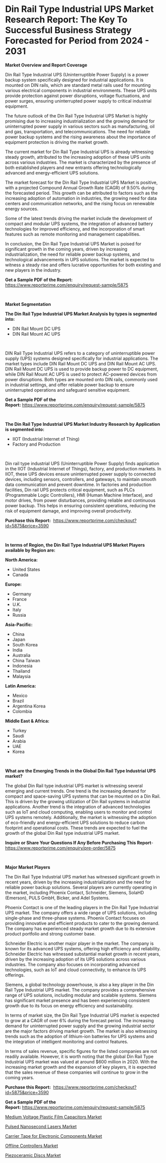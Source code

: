 <p><h1>Din Rail Type Industrial UPS Market Research Report: The Key To Successful Business Strategy Forecasted for Period from 2024 - 2031</h1></p><p><strong>Market Overview and Report Coverage</strong></p>
<p><p>Din Rail Type Industrial UPS (Uninterruptible Power Supply) is a power backup system specifically designed for industrial applications. It is mounted on DIN rails, which are standard metal rails used for mounting various electrical components in industrial environments. These UPS units provide protection against power disruptions, voltage fluctuations, and power surges, ensuring uninterrupted power supply to critical industrial equipment.</p><p>The future outlook of the Din Rail Type Industrial UPS Market is highly promising due to increasing industrialization and the growing demand for uninterrupted power supply in various sectors such as manufacturing, oil and gas, transportation, and telecommunications. The need for reliable power backup systems and the rising awareness about the importance of equipment protection is driving the market growth.</p><p>The current market for Din Rail Type Industrial UPS is already witnessing steady growth, attributed to the increasing adoption of these UPS units across various industries. The market is characterized by the presence of both established players and new entrants offering technologically advanced and energy-efficient UPS solutions.</p><p>The market forecast for the Din Rail Type Industrial UPS Market is positive, with a projected Compound Annual Growth Rate (CAGR) of 9.50% during the forecasted period. This growth can be attributed to factors such as the increasing adoption of automation in industries, the growing need for data centers and communication networks, and the rising focus on renewable energy sources.</p><p>Some of the latest trends driving the market include the development of compact and modular UPS systems, the integration of advanced battery technologies for improved efficiency, and the incorporation of smart features such as remote monitoring and management capabilities.</p><p>In conclusion, the Din Rail Type Industrial UPS Market is poised for significant growth in the coming years, driven by increasing industrialization, the need for reliable power backup systems, and technological advancements in UPS solutions. The market is expected to witness a steady rise and offers lucrative opportunities for both existing and new players in the industry.</p></p>
<p><strong>Get a Sample PDF of the Report:</strong> <a href="https://www.reportprime.com/enquiry/request-sample/5875">https://www.reportprime.com/enquiry/request-sample/5875</a></p>
<p>&nbsp;</p>
<p><strong>Market Segmentation</strong></p>
<p><strong>The Din Rail Type Industrial UPS Market Analysis by types is segmented into:</strong></p>
<p><ul><li>DIN Rail Mount DC UPS</li><li>DIN Rail Mount AC UPS</li></ul></p>
<p>&nbsp;</p>
<p><p>DIN Rail Type Industrial UPS refers to a category of uninterruptible power supply (UPS) systems designed specifically for industrial applications. The market types include DIN Rail Mount DC UPS and DIN Rail Mount AC UPS. DIN Rail Mount DC UPS is used to provide backup power to DC equipment, while DIN Rail Mount AC UPS is used to protect AC-powered devices from power disruptions. Both types are mounted onto DIN rails, commonly used in industrial settings, and offer reliable power backup to ensure uninterrupted operations and safeguard sensitive equipment.</p></p>
<p><strong>Get a Sample PDF of the Report:</strong>&nbsp;<a href="https://www.reportprime.com/enquiry/request-sample/5875">https://www.reportprime.com/enquiry/request-sample/5875</a></p>
<p>&nbsp;</p>
<p><strong>The Din Rail Type Industrial UPS Market Industry Research by Application is segmented into:</strong></p>
<p><ul><li>IIOT (Industrial Internet of Thing)</li><li>Factory and Production</li></ul></p>
<p>&nbsp;</p>
<p><p>Din rail type industrial UPS (Uninterruptible Power Supply) finds application in the IIOT (Industrial Internet of Things), factory, and production markets. In IIOT, these UPS devices ensure uninterrupted power supply to connected devices, including sensors, controllers, and gateways, to maintain smooth data communication and prevent downtime. In factories and production facilities, Din rail UPS protects critical equipment, such as PLCs (Programmable Logic Controllers), HMI (Human Machine Interface), and motor drives, from power disturbances, providing reliable and continuous power backup. This helps in ensuring consistent operations, reducing the risk of equipment damage, and improving overall productivity.</p></p>
<p><strong>Purchase this Report:</strong>&nbsp; <a href="https://www.reportprime.com/checkout?id=5875&price=3590">https://www.reportprime.com/checkout?id=5875&price=3590</a></p>
<p>&nbsp;</p>
<p><strong>In terms of Region, the Din Rail Type Industrial UPS Market Players available by Region are:</strong></p>
<p>
    <p> <strong> North America: </strong>
        <ul>
            <li>United States</li>
            <li>Canada</li>
        </ul>
        </p> 
    <p> <strong> Europe: </strong>
        <ul>
            <li>Germany</li>
            <li>France</li>
            <li>U.K.</li>
            <li>Italy</li>
            <li>Russia</li>
        </ul>
        </p> 
    <p> <strong> Asia-Pacific: </strong>
        <ul>
            <li>China</li>
            <li>Japan</li>
            <li>South Korea</li>
            <li>India</li>
            <li>Australia</li>
            <li>China Taiwan</li>
            <li>Indonesia</li>
            <li>Thailand</li>
            <li>Malaysia</li>
        </ul>
        </p> 
    <p> <strong> Latin America: </strong>
        <ul>
            <li>Mexico</li>
            <li>Brazil</li>
            <li>Argentina Korea</li>
            <li>Colombia</li>
        </ul>
        </p> 
    <p> <strong> Middle East & Africa: </strong>
        <ul>
            <li>Turkey</li>
            <li>Saudi</li>
            <li>Arabia</li>
            <li>UAE</li>
            <li>Korea</li>
        </ul>
    </p>
    </p>
<p>&nbsp;</p>
<p><strong>What are the Emerging Trends in the Global Din Rail Type Industrial UPS market?</strong></p>
<p><p>The global Din Rail type industrial UPS market is witnessing several emerging and current trends. One trend is the increasing demand for compact and space-saving UPS systems that can be mounted on a Din Rail. This is driven by the growing utilization of Din Rail systems in industrial applications. Another trend is the integration of advanced technologies such as IoT and cloud computing, enabling users to monitor and control UPS systems remotely. Additionally, the market is witnessing the adoption of eco-friendly and energy-efficient UPS solutions to reduce carbon footprint and operational costs. These trends are expected to fuel the growth of the global Din Rail type industrial UPS market.</p></p>
<p><strong>Inquire or Share Your Questions If Any Before Purchasing This Report</strong>- <a href="https://www.reportprime.com/enquiry/pre-order/5875">https://www.reportprime.com/enquiry/pre-order/5875</a></p>
<p>&nbsp;</p>
<p><strong>Major Market Players</strong></p>
<p><p>The Din Rail Type Industrial UPS market has witnessed significant growth in recent years, driven by the increasing industrialization and the need for reliable power backup solutions. Several players are currently operating in the market, including Phoenix Contact, Schneider, Siemens, SolaHD (Emerson), PULS GmbH, Bicker, and Adel Systems. </p><p>Phoenix Contact is one of the leading players in the Din Rail Type Industrial UPS market. The company offers a wide range of UPS solutions, including single-phase and three-phase systems. Phoenix Contact focuses on providing innovative and efficient products to cater to the growing demand. The company has experienced steady market growth due to its extensive product portfolio and strong customer base. </p><p>Schneider Electric is another major player in the market. The company is known for its advanced UPS systems, offering high efficiency and reliability. Schneider Electric has witnessed substantial market growth in recent years, driven by the increasing adoption of its UPS solutions across various industries. The company also focuses on incorporating advanced technologies, such as IoT and cloud connectivity, to enhance its UPS offerings.</p><p>Siemens, a global technology powerhouse, is also a key player in the Din Rail Type Industrial UPS market. The company provides a comprehensive range of UPS solutions, including modular and scalable systems. Siemens has significant market presence and has been experiencing consistent growth due to its focus on energy efficiency and sustainability. </p><p>In terms of market size, the Din Rail Type Industrial UPS market is expected to grow at a CAGR of over 6% during the forecast period. The increasing demand for uninterrupted power supply and the growing industrial sector are the major factors driving market growth. The market is also witnessing trends such as the adoption of lithium-ion batteries for UPS systems and the integration of intelligent monitoring and control features.</p><p>In terms of sales revenue, specific figures for the listed companies are not readily available. However, it is worth noting that the global Din Rail Type Industrial UPS market was valued at around $600 million in 2020. With the increasing market growth and the expansion of key players, it is expected that the sales revenue of these companies will continue to grow in the coming years.</p></p>
<p><strong>Purchase this Report:</strong>&nbsp;&nbsp;<a href="https://www.reportprime.com/checkout?id=5875&price=3590">https://www.reportprime.com/checkout?id=5875&price=3590</a></p>
<p></p>
<p><strong>Get a Sample PDF of the Report:</strong>&nbsp;<a href="https://www.reportprime.com/enquiry/request-sample/5875">https://www.reportprime.com/enquiry/request-sample/5875</a></p>
<p><p><a href="https://github.com/RichRobinson5/Market-Research-Report-List-3/blob/main/medium-voltage-plastic-film-capacitors-market.md">Medium Voltage Plastic Film Capacitors Market</a></p><p><a href="https://github.com/JameTravis/Market-Research-Report-List-3/blob/main/pulsed-nanosecond-lasers-market.md">Pulsed Nanosecond Lasers Market</a></p><p><a href="https://github.com/chartsaturn/Market-Research-Report-List-1/blob/main/carrier-tape-for-electronic-components-market.md">Carrier Tape for Electronic Components Market</a></p><p><a href="https://github.com/jhcraigie/Market-Research-Report-List-1/blob/main/offline-controllers-market.md">Offline Controllers Market</a></p><p><a href="https://github.com/Triciasol/Market-Research-Report-List-1/blob/main/piezoceramic-discs-market.md">Piezoceramic Discs Market</a></p></p>